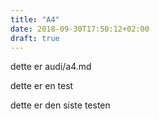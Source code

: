 ```yaml
---
title: "A4"
date: 2018-09-30T17:50:12+02:00
draft: true
---
```


 dette er audi/a4.md

 dette er en test


 dette er den siste testen
 